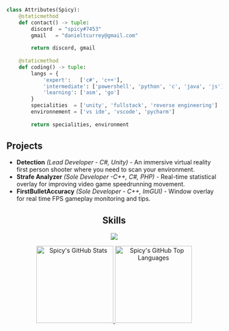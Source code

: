 <!-- <p align="center">
    <img alt="" src=https://img.shields.io/github/stars/spicy?style=for-the-badge&?affiliations=OWNER%2CCOLLABORATOR />
    <img alt="" src=https://komarev.com/ghpvc/?username=spicy&style=for-the-badge />
</p> -->

```python
class Attributes(Spicy):
	@staticmethod
	def contact() -> tuple:
	    discord  = "spicy#7453"
	    gmail   = "danieltcurrey@gmail.com"
	    
	    return discord, gmail
      
	@staticmethod
	def coding() -> tuple:
		langs = {
			'expert':   ['c#', 'c++'],
			'intermediate': ['powershell', 'python', 'c', 'java', 'js'],
			'learning': ['asm', 'go']
		}
		specialities  = ['unity', 'fullstack', 'reverse engineering']
		environnement = ['vs ide', 'vscode', 'pycharm']
		
		return specialities, environment
```
## Projects
- **Detection** *(Lead Developer - C#, Unity)* - An immersive virtual reality first person shooter where you need to scan your environment.
- **Strafe Analyzer** *(Sole Developer -C++, C#, PHP)* - Real-time statistical overlay for improving video game speedrunning movement.
- **FirstBulletAccuracy** *(Sole Developer - C++, ImGUI)* - Window overlay for real time FPS gameplay monitoring and tips.

<h2 align="center">Skills</h2>

<p align="center">
  <a href="https://skillicons.dev">
    <img src="https://skillicons.dev/icons?i=cs,cpp,python,js,css,html,vscode,c" />
  </a>
</p>

<p align="center">
  <a href="https://github.com/spicy">
    <img height="180em" src="https://github-readme-stats.vercel.app/api?username=spicy&show_icons=true&theme=tokyonight&count_private=true" alt="Spicy's GitHub Stats" />
    <img height="180em" src="https://github-readme-stats.vercel.app/api/top-langs/?username=spicy&theme=tokyonight&layout=compact" 
      alt="Spicy's GitHub Top Languages" />
  </a>
</p>

[youtube]: https://www.youtube.com/channel/UC-22kxkKtKnBZugyPFwl9bw

